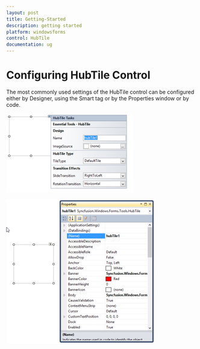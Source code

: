 ```yaml
---
layout: post
title: Getting-Started
description: getting started
platform: windowsforms
control: HubTile
documentation: ug
---
```

# Configuring HubTile Control 

The most commonly used settings of the HubTile control can be configured either by Designer, using the Smart tag or by the Properties window or by code. 



![hub](Configuring-hubtile-control_images/Configuring-hubtile-control_img1.png) 



 ![hub](Configuring-hubtile-control_images/Configuring-hubtile-control_img2.png) 





